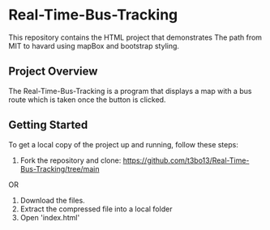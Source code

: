 # Real-Time-Bus-Tracking

This repository contains the HTML project that demonstrates The path from MIT to havard using mapBox and bootstrap styling.

## Project Overview

The Real-Time-Bus-Tracking is a program that displays a map with a bus route which is taken once the button is clicked.

## Getting Started

To get a local copy of the project up and running, follow these steps:

1. Fork the repository and clone: https://github.com/t3bo13/Real-Time-Bus-Tracking/tree/main

OR 

1. Download the files.
2. Extract the compressed file into a local folder
3. Open 'index.html'
